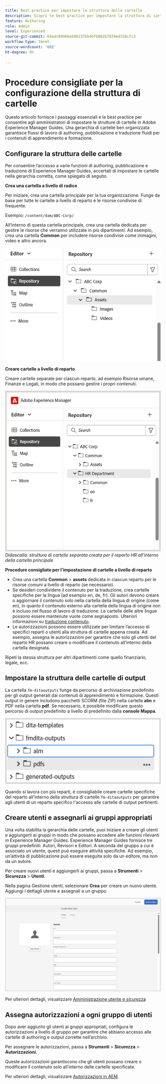 ```yaml
---
title: Best practice per impostare la struttura delle cartelle
description: Scopri le best practice per impostare la struttura di cartelle quando utilizzi i contenuti di apprendimento e formazione in Experience Manager Guides.
feature: Authoring
role: Admin
level: Experienced
source-git-commit: 64adc89966e60823f6b46fb062b7659ed150cfc3
workflow-type: tm+mt
source-wordcount: '602'
ht-degree: 0%

---
```


# Procedure consigliate per la configurazione della struttura di cartelle

Questo articolo fornisce i passaggi essenziali e le best practice per consentire agli amministratori di impostare le strutture di cartelle in Adobe Experience Manager Guides. Una gerarchia di cartelle ben organizzata garantisce flussi di lavoro di authoring, pubblicazione e traduzione fluidi per i contenuti di apprendimento e formazione.

## Configurare la struttura delle cartelle

Per consentire l’accesso a varie funzioni di authoring, pubblicazione e traduzione di Experience Manager Guides, accertati di impostare le cartelle nella gerarchia corretta, come spiegato di seguito.

**Crea una cartella a livello di radice**

Per iniziare, crea una cartella principale per la tua organizzazione. Funge da base per tutte le cartelle a livello di reparto e le risorse condivise di frequente.

Esempio: `/content/dam/ABC-Corp/`

All’interno di questa cartella principale, crea una cartella dedicata per gestire le risorse che verranno utilizzate in più dipartimenti. Ad esempio, crea una cartella **Common** per includere risorse condivise come immagini, video e altro ancora.

![](assets/root-level-folder.png)

**Creare cartelle a livello di reparto**

Creare cartelle separate per ciascun reparto, ad esempio Risorse umane, Finanze e Legali, in modo che possano gestire i propri contenuti.

![](assets/department-level-folders.png)
*Didascalia: struttura di cartelle separata creata per il reparto HR all&#39;interno della cartella principale*

**Procedure consigliate per l&#39;impostazione di cartelle a livello di reparto**

- Crea una cartella **Common** > **assets** dedicata in ciascun reparto per le risorse comuni a livello di reparto (se necessario).
- Se desideri condividere il contenuto per la traduzione, crea cartelle specifiche per la lingua (ad esempio en, de, fr). Gli autori devono creare o aggiornare il contenuto solo nella cartella della lingua di origine (come en), in quanto il contenuto esterno alla cartella della lingua di origine non è incluso nel flusso di lavoro di traduzione. Le cartelle delle altre lingue possono essere mantenute vuote come segnaposto. Ulteriori informazioni su [traduzione contenuto](../user-guide/translation.md).
- Le autorizzazioni possono essere utilizzate per limitare l’accesso di specifici reparti o utenti alla struttura di cartelle appena creata. Ad esempio, assegna le autorizzazioni per garantire che solo gli utenti del reparto HR possano creare o modificare il contenuto all’interno della cartella designata.

Ripeti la stessa struttura per altri dipartimenti come quello finanziario, legale, ecc.

## Impostare la struttura delle cartelle di output

La cartella `fm-ditaoutputs` funge da percorso di archiviazione predefinito per gli output generati dai contenuti di apprendimento e formazione. Questi output in genere includono pacchetti SCORM (file ZIP) nella cartella **alm** e PDF nella cartella **pdf**. Se necessario, è possibile modificare questo percorso di output predefinito a livello di predefinito dalla **console Mappa**.

![](assets/fmdita-output-lc.png)

Quando si lavora con più reparti, è consigliabile creare cartelle specifiche del reparto all&#39;interno della struttura di cartelle `fm-ditaoutputs` per garantire agli utenti di un reparto specifico l&#39;accesso alle cartelle di output pertinenti.

## Creare utenti e assegnarli ai gruppi appropriati

Una volta stabilita la gerarchia delle cartelle, puoi iniziare a creare gli utenti e aggiungerli ai gruppi in modo che possano accedere alle funzioni rilevanti in Experience Manager Guides. Experience Manager Guides fornisce tre gruppi predefiniti: Autori, Revisori e Editori. A seconda del gruppo a cui è associato un utente, questi può eseguire attività specifiche. Ad esempio, un’attività di pubblicazione può essere eseguita solo da un editore, ma non da un autore.

Per creare nuovi utenti e aggiungerli ai gruppi, passa a **Strumenti** > **Sicurezza** > **Utenti**.

Nella pagina Gestione utenti, selezionare **Crea** per creare un nuovo utente. Aggiungi i dettagli utente e assegnali a un gruppo.

![](assets/create-users-page.png)

Per ulteriori dettagli, visualizzare [Amministrazione utente e sicurezza](../cs-install-guide/user-admin-sec.md)


## Assegna autorizzazioni a ogni gruppo di utenti

Dopo aver aggiunto gli utenti ai gruppi appropriati, configura le autorizzazioni a livello di gruppo per garantire che abbiano accesso alle cartelle di authoring e output corrette nell’archivio.

Per assegnare le autorizzazioni, passa a **Strumenti** > **Sicurezza** > **Autorizzazioni**.

Queste autorizzazioni garantiscono che gli utenti possano creare o modificare il contenuto solo all’interno delle cartelle specificate.

Per ulteriori dettagli, visualizzare [Autorizzazioni in AEM](https://experienceleague.adobe.com/it/docs/experience-manager-65/content/security/security#permissions-in-aem).

